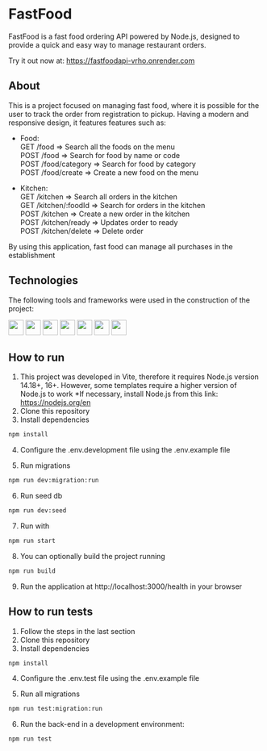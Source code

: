 # FastFood

FastFood is a fast food ordering API powered by Node.js, designed to provide a quick and easy way to manage restaurant orders.

Try it out now at: https://fastfoodapi-vrho.onrender.com

## About

This is a project focused on managing fast food, where it is possible for the user to track the order from registration to pickup. Having a modern and responsive design, it features features such as:

-   Food: <br>
  GET /food => Search all the foods on the menu <br>
  POST /food => Search for food by name or code <br>
  POST /food/category => Search for food by category <br>
  POST /food/create => Create a new food on the menu

-   Kitchen: <br>
  GET /kitchen => Search all orders in the kitchen <br>
  GET /kitchen/:foodId => Search for orders in the kitchen <br>
  POST /kitchen => Create a new order in the kitchen <br>
  POST /kitchen/ready => Updates order to ready <br>
  POST /kitchen/delete => Delete order

By using this application, fast food can manage all purchases in the establishment

## Technologies

The following tools and frameworks were used in the construction of the project:<br>

<p>
  <img  height="30" src="https://img.shields.io/badge/NODEMON-%23323330.svg?style=for-the-badge&logo=nodemon&logoColor=%BBDEAD"/>
  <img  height="30" src="https://img.shields.io/badge/Prisma-3982CE?style=for-the-badge&logo=Prisma&logoColor=white"/>
  <img  height="30" src="https://img.shields.io/badge/Node%20js-339933?style=for-the-badge&logo=nodedotjs&logoColor=white"/>
  <img  height="30" src="https://img.shields.io/badge/ESLint-4B32C3?style=for-the-badge&logo=eslint&logoColor=ffffff">
  <img  height="30" src="https://img.shields.io/badge/Babel-F9DC3E?style=for-the-badge&logo=babel&logoColor=ffffff">
  <img  height="30" src="https://img.shields.io/badge/Prettier-F7B93E?style=for-the-badge&logo=prettier&logoColor=ffffff">
  <img  height="30" src="https://img.shields.io/badge/Jest-C21325?style=for-the-badge&logo=jest&logoColor=white"/>
</p>

## How to run

1. This project was developed in Vite, therefore it requires Node.js version 14.18+, 16+. However, some templates require a higher version of Node.js to work
   *If necessary, install Node.js from this link: https://nodejs.org/en
2. Clone this repository
3. Install dependencies
```bash
npm install
```
4. Configure the .env.development file using the .env.example file

5. Run migrations
```bash
npm run dev:migration:run
```
6. Run seed db
```bash
npm run dev:seed
```
7. Run with
```bash
npm run start
```
8. You can optionally build the project running
```bash
npm run build
```
9. Run the application at http://localhost:3000/health in your browser

## How to run tests

1. Follow the steps in the last section
2. Clone this repository
3. Install dependencies
```bash
npm install
```
4. Configure the .env.test file using the .env.example file 

5. Run all migrations
  ```bash
  npm run test:migration:run
  ```
6. Run the back-end in a development environment:
  ```bash
  npm run test
  ```
